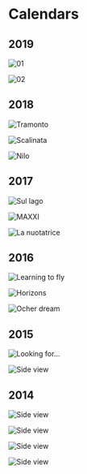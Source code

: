 Calendars
=========

## 2019

![01](prints/calendar-2019a.jpg)

![02](prints/calendar-2018b.jpg)


## 2018

![Tramonto](prints/calendar-2018a.jpg)

![Scalinata](prints/calendar-2018b.jpg)

![Nilo](prints/calendar-2018c.jpg)


## 2017

![Sul lago](prints/calendar-2017a.jpg)

![MAXXI](prints/calendar-2017b.jpg)

![La nuotatrice](prints/calendar-2017c.jpg)


## 2016

![Learning to fly](prints/calendar-2016a.jpg)

![Horizons](prints/calendar-2016b.jpg)

![Ocher dream](prints/calendar-2016c.jpg)


## 2015

![Looking for...](prints/calendar-2015a.jpg)

![Side view](prints/calendar-2015b.jpg)


## 2014

![Side view](prints/calendar-2014a.jpg)

![Side view](prints/calendar-2014b.jpg)

![Side view](prints/calendar-2014c.jpg)

![Side view](prints/calendar-2014d.jpg)
